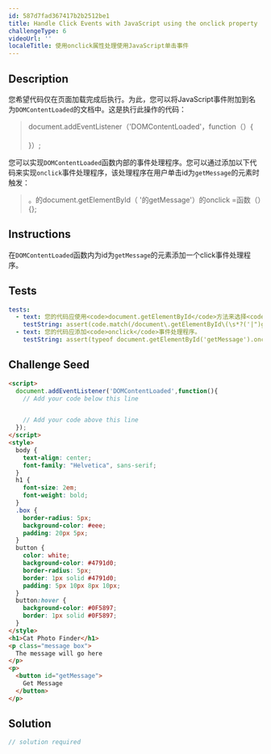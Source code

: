 ```yaml
---
id: 587d7fad367417b2b2512be1
title: Handle Click Events with JavaScript using the onclick property
challengeType: 6
videoUrl: ''
localeTitle: 使用onclick属性处理使用JavaScript单击事件
---
```


## Description
<section id="description">您希望代码仅在页面加载完成后执行。为此，您可以将JavaScript事件附加到名为<code>DOMContentLoaded</code>的文档中。这是执行此操作的代码： <blockquote> document.addEventListener（&#39;DOMContentLoaded&#39;，function（）{ <br><br> }）; </blockquote>您可以实现<code>DOMContentLoaded</code>函数内部的事件处理程序。您可以通过添加以下代码来实现<code>onclick</code>事件处理程序，该处理程序在用户单击id为<code>getMessage</code>的元素时触发： <blockquote> 。的document.getElementById（ &#39;的getMessage&#39;）的onclick =函数（）{}; </blockquote></section>

## Instructions
<section id="instructions">在<code>DOMContentLoaded</code>函数内为id为<code>getMessage</code>的元素添加一个click事件处理程序。 </section>

## Tests
<section id='tests'>

```yml
tests:
  - text: 您的代码应使用<code>document.getElementById</code>方法来选择<code>getMessage</code>元素。
    testString: assert(code.match(/document\.getElementById\(\s*?('|")getMessage\1\s*?\)/g), 'Your code should use the <code>document.getElementById</code> method to select the <code>getMessage</code> element.');
  - text: 您的代码应添加<code>onclick</code>事件处理程序。
    testString: assert(typeof document.getElementById('getMessage').onclick === 'function', 'Your code should add an <code>onclick</code> event handler.');

```

</section>

## Challenge Seed
<section id='challengeSeed'>

<div id='html-seed'>

```html
<script>
  document.addEventListener('DOMContentLoaded',function(){
    // Add your code below this line


    // Add your code above this line
  });
</script>
<style>
  body {
    text-align: center;
    font-family: "Helvetica", sans-serif;
  }
  h1 {
    font-size: 2em;
    font-weight: bold;
  }
  .box {
    border-radius: 5px;
    background-color: #eee;
    padding: 20px 5px;
  }
  button {
    color: white;
    background-color: #4791d0;
    border-radius: 5px;
    border: 1px solid #4791d0;
    padding: 5px 10px 8px 10px;
  }
  button:hover {
    background-color: #0F5897;
    border: 1px solid #0F5897;
  }
</style>
<h1>Cat Photo Finder</h1>
<p class="message box">
  The message will go here
</p>
<p>
  <button id="getMessage">
    Get Message
  </button>
</p>

```

</div>



</section>

## Solution
<section id='solution'>

```js
// solution required
```
</section>
